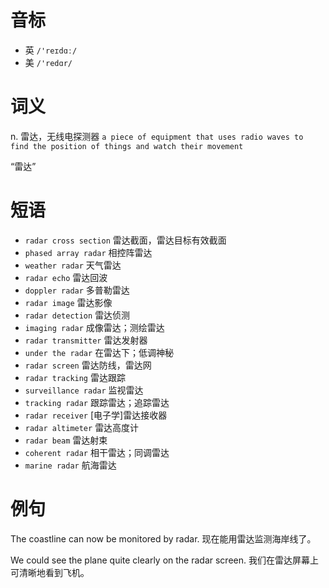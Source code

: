 # 音标

- 英 `/'reɪdɑː/`
- 美 `/'redɑr/`

# 词义

n. 雷达，无线电探测器
`a piece of equipment that uses radio waves to find the position of things and watch their movement`



“雷达”

# 短语

- `radar cross section` 雷达截面，雷达目标有效截面
- `phased array radar` 相控阵雷达
- `weather radar` 天气雷达
- `radar echo` 雷达回波
- `doppler radar` 多普勒雷达
- `radar image` 雷达影像
- `radar detection` 雷达侦测
- `imaging radar` 成像雷达；测绘雷达
- `radar transmitter` 雷达发射器
- `under the radar` 在雷达下；低调神秘
- `radar screen` 雷达防线，雷达网
- `radar tracking` 雷达跟踪
- `surveillance radar` 监视雷达
- `tracking radar` 跟踪雷达；追踪雷达
- `radar receiver` [电子学]雷达接收器
- `radar altimeter` 雷达高度计
- `radar beam` 雷达射束
- `coherent radar` 相干雷达；同调雷达
- `marine radar` 航海雷达

# 例句

The coastline can now be monitored by radar.
现在能用雷达监测海岸线了。

We could see the plane quite clearly on the radar screen.
我们在雷达屏幕上可清晰地看到飞机。



